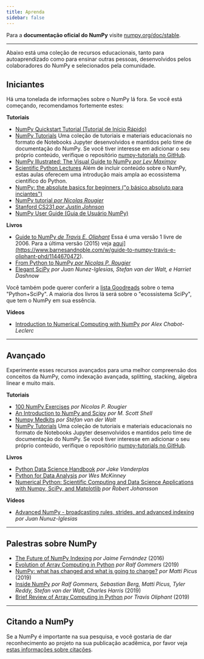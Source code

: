 ```yaml
---
title: Aprenda
sidebar: false
---
```


Para a **documentação oficial do NumPy** visite [numpy.org/doc/stable](https://numpy.org/doc/stable).

***

Abaixo está uma coleção de recursos educacionais, tanto para autoaprendizado como para ensinar outras pessoas, desenvolvidos pelos colaboradores do NumPy e selecionados pela comunidade.

## Iniciantes

Há uma tonelada de informações sobre o NumPy lá fora. Se você está começando, recomendamos fortemente estes:

<i class="fas fa-chalkboard"></i> **Tutoriais**

* [NumPy Quickstart Tutorial (Tutorial de Início Rápido)](https://numpy.org/devdocs/user/quickstart.html)
* [NumPy Tutorials](https://numpy.org/numpy-tutorials) Uma coleção de tutoriais e materiais educacionais no formato de Notebooks Jupyter desenvolvidos e mantidos pelo time de documentação do NumPy. Se você tiver interesse em adicionar o seu próprio conteúdo, verifique o repositório [numpy-tutorials no GitHub](https://github.com/numpy/numpy-tutorials).
* [NumPy Illustrated: The Visual Guide to NumPy *por Lev Maximov*](https://betterprogramming.pub/3b1d4976de1d?sk=57b908a77aa44075a49293fa1631dd9b)
* [Scientific Python Lectures](https://lectures.scientific-python.org/) Além de incluir conteúdo sobre o NumPy, estas aulas oferecem uma introdução mais ampla ao ecossistema científico do Python.
* [NumPy: the absolute basics for beginners ("o básico absoluto para inciantes")](https://numpy.org/devdocs/user/absolute_beginners.html)
* [NumPy tutorial *por Nicolas Rougier*](https://github.com/rougier/numpy-tutorial)
* [Stanford CS231 *por Justin Johnson*](http://cs231n.github.io/python-numpy-tutorial/)
* [NumPy User Guide (Guia de Usuário NumPy)](https://numpy.org/devdocs)

<i class="fas fa-book"></i> **Livros**

* [Guide to NumPy *de Travis E. Oliphant*](http://web.mit.edu/dvp/Public/numpybook.pdf) Essa é uma versão 1 livre de 2006. Para a última versão (2015) veja <a href="[">aqui](https://www.barnesandnoble.com/w/guide-to-numpy-travis-e-oliphant-phd/1144670472).
* [From Python to NumPy *por Nicolas P. Rougier*](https://www.labri.fr/perso/nrougier/from-python-to-numpy/)
* [Elegant SciPy](https://www.amazon.com/Elegant-SciPy-Art-Scientific-Python/dp/1491922877) *por Juan Nunez-Iglesias, Stefan van der Walt, e Harriet Dashnow*

Você também pode querer conferir a [lista Goodreads](https://www.goodreads.com/shelf/show/python-scipy) sobre o tema "Python+SciPy". A maioria dos livros lá será sobre o "ecossistema SciPy", que tem o NumPy em sua essência.

<i class="far fa-file-video"></i> **Vídeos**

* [Introduction to Numerical Computing with NumPy](http://youtu.be/ZB7BZMhfPgk) *por Alex Chabot-Leclerc*

***

## Avançado

Experimente esses recursos avançados para uma melhor compreensão dos conceitos da NumPy, como indexação avançada, splitting, stacking, álgebra linear e muito mais.

<i class="fas fa-chalkboard"></i> **Tutoriais**

* [100 NumPy Exercises](http://www.labri.fr/perso/nrougier/teaching/numpy.100/index.html) *por Nicolas P. Rougier*
* [An Introduction to NumPy and Scipy](https://engineering.ucsb.edu/~shell/che210d/numpy.pdf) *por M. Scott Shell*
* [Numpy Medkits](http://mentat.za.net/numpy/numpy_advanced_slides/) *por Stéfan van der Walt*
* [NumPy Tutorials](https://numpy.org/numpy-tutorials) Uma coleção de tutoriais e materiais educacionais no formato de Notebooks Jupyter desenvolvidos e mantidos pelo time de documentação do NumPy. Se você tiver interesse em adicionar o seu próprio conteúdo, verifique o repositório [numpy-tutorials no GitHub](https://github.com/numpy/numpy-tutorials).

<i class="fas fa-book"></i> **Livros**

* [Python Data Science Handbook](https://www.amazon.com/Python-Data-Science-Handbook-Essential/dp/1098121228) *por Jake Vanderplas*
* [Python for Data Analysis](https://www.amazon.com/Python-Data-Analysis-Wrangling-IPython/dp/1491957662) *por Wes McKinney*
* [Numerical Python: Scientific Computing and Data Science Applications with Numpy, SciPy, and Matplotlib](https://www.amazon.com/Numerical-Python-Scientific-Applications-Matplotlib/dp/1484242459) *por Robert Johansson*

<i class="far fa-file-video"></i> **Vídeos**

* [Advanced NumPy - broadcasting rules, strides, and advanced indexing](https://www.youtube.com/watch?v=cYugp9IN1-Q) *por Juan Nunuz-Iglesias*

***

## Palestras sobre NumPy

* [The Future of NumPy Indexing](https://www.youtube.com/watch?v=o0EacbIbf58) *por Jaime Fernández* (2016)
* [Evolution of Array Computing in Python](https://www.youtube.com/watch?v=HVLPJnvInzM&t=10s) *por Ralf Gommers* (2019)
* [NumPy: what has changed and what is going to change?](https://www.youtube.com/watch?v=YFLVQFjRmPY) *por Matti Picus* (2019)
* [Inside NumPy](https://www.youtube.com/watch?v=dBTJD_FDVjU) *por Ralf Gommers, Sebastian Berg, Matti Picus, Tyler Reddy, Stefan van der Walt, Charles Harris* (2019)
* [Brief Review of Array Computing in Python](https://www.youtube.com/watch?v=f176j2g2eNc) *por Travis Oliphant* (2019)

***

## Citando a NumPy

Se a NumPy é importante na sua pesquisa, e você gostaria de dar reconhecimento ao projeto na sua publicação acadêmica, por favor veja [estas informações sobre citações](/pt/citing-numpy).
